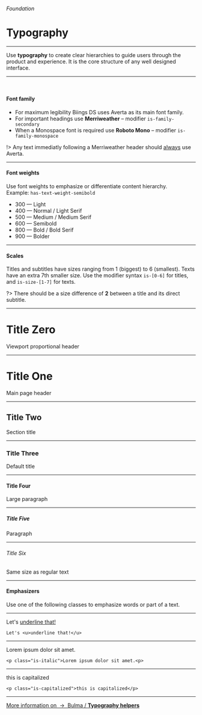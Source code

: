 <h6 class="subtitle is-6 is-uppercase has-text-grey">Foundation</h6><h1 class="title is-1 is-family-secondary">Typography</h1>
<hr class="is-visible">
<p class="subtitle is-5 is-family-secondary">
    Use <strong>typography</strong> to create clear hierarchies to guide users through the product and experience. It is the core structure of any well designed interface.
</p>

<hr class="is-visible"><br>

<h4 class="title is-4 is-family-primary">Font family</h4>

<ul class="list">
    <li>For maximum legibility Biings DS uses <span class="is-family-primary has-text-weight-medium">Averta</span> as its main font family.</li>
    <li>For important headings use <strong class="is-family-secondary has-text-weight-bold">Merriweather</strong> – modifier <code>is-family-secondary</code></li>
    <li>When a Monospace font is required use <strong class="is-family-monospace">Roboto Mono</strong> – modifier <code>is-family-monospace</code></li>
</ul>

!> Any text immediatly following a <span class="is-family-secondary">Merriweather</span> header should <span style="text-decoration: underline;">always</span> use <span class="has-text-weight-bold">Averta</span>.

<hr class="is-large is-visible">
<h4 class="title is-4 is-spaced is-family-primary">Font weights</h4>
<p class="subtitle is-6">Use font weights to emphasize or differentiate content hierarchy.<br>Example: <code>has-text-weight-semibold</code></p>

<ul class="list is-size-5">
    <li><span class="has-text-weight-light">300 — Light</span></li>
    <li><span class="has-text-weight-normal">400 — Normal / <span class="is-family-secondary">Light Serif</span></span></li>
    <li><span class="has-text-weight-medium">500 — Medium / <span class="is-family-secondary">Medium Serif</span></span></li>
    <li><span class="has-text-weight-semibold">600 — Semibold</span></li>
    <li><span class="has-text-weight-bold">800 — Bold / <span class="is-family-secondary">Bold Serif</span></span></li>
    <li><span class="has-text-weight-bolder">900 — Bolder</span></li>
</ul>

<hr class="is-large is-visible">
<h4 class="title is-4 is-spaced is-family-primary">Scales</h4>
<p class="subtitle is-6">
Titles and subtitles have sizes ranging from 1 (biggest) to 6 (smallest). 
Texts have an extra 7th smaller size. Use the modifier syntax <code>is-[0-6]</code> for titles, and <code>is-size-[1-7]</code> for texts.
</p>

?> There should be a size difference of <strong>2</strong> between a title and its direct subtitle.

<hr class="is-small">

<div class="box">
    <h1 class="title is-0 is-family-secondary">Title Zero</h1><div class="subtitle is-4 has-text-grey">Viewport proportional header</div>
    <hr class="is-smaller">
    <h1 class="title is-1 is-family-secondary">Title One</h1><div class="subtitle is-4 has-text-grey">Main page header</div>
    <hr class="is-smaller">
    <h2 class="title is-2 is-family-secondary">Title Two</h2><div class="subtitle is-4 has-text-grey">Section title</div>
    <hr class="is-smaller">
    <h3 class="title is-3 is-family-secondary">Title Three</h3><div class="subtitle is-5 has-text-grey">Default title</div>
    <hr class="is-smaller">
    <h4 class="title is-4 is-family-secondary">Title Four</h4><div class="subtitle is-6 has-text-grey">Large paragraph</div>
    <hr class="is-smaller">
    <h5 class="title is-5 is-family-secondary">Title Five</h5><div class="subtitle is-6 has-text-grey">Paragraph</div>
    <hr class="is-smaller">
    <h6 class="title is-6 is-family-secondary">Title Six</h6><div class="subtitle is-6 has-text-grey">Same size as regular text</div>
</div>

<hr class="is-large is-visible">
<h4 class="title is-4 is-spaced is-family-primary">Emphasizers</h4>
<p class="subtitle is-6">
Use one of the following classes to emphasize words or part of a text.
</p>

<hr class="is-small">

<div class="box is-well is-marginless is-size-5">
    Let's <u>underline that!</u>
</div>

    Let's <u>underline that!</u>
<hr class="is-small">

<div class="box is-well is-marginless is-size-5">
    <p class="is-italic">Lorem ipsum dolor sit amet.<p>
</div>

    <p class="is-italic">Lorem ipsum dolor sit amet.<p>
<hr class="is-small">

<div class="box is-well is-marginless is-size-5">
    <p class="is-capitalized">this is capitalized</p>
</div>

    <p class="is-capitalized">this is capitalized</p>
<hr>

<a href="http://bulma.io/documentation/modifiers/typography-helpers/" target="blank" class="box is-bordered is-link">
    More information on &nbsp;→&nbsp; <span class="has-text-primary">Bulma / <strong>Typography helpers</strong></span>
</a>

